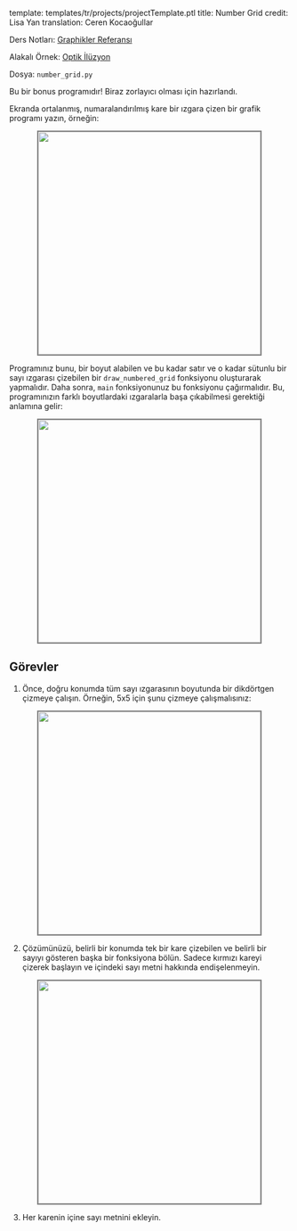 template: templates/tr/projects/projectTemplate.ptl
title: Number Grid
credit: Lisa Yan
translation: Ceren Kocaoğullar

Ders Notları: [Graphikler Referansı]({{pathToRoot}}tr/resources/graphics.html)

Alakalı Örnek: [Optik İlüzyon]({{pathToRoot}}tr/projects/illusion.html)

Dosya: `number_grid.py`

Bu bir bonus programıdır! Biraz zorlayıcı olması için hazırlandı.

Ekranda ortalanmış, numaralandırılmış kare bir ızgara çizen bir grafik programı yazın, örneğin:

<center>
	<img style="width:400px;border:2px solid grey" src="{{pathToRoot}}img/projects/numberGrid/grid25.jpg">	
</center>

Programınız bunu, bir boyut alabilen ve bu kadar satır ve o kadar sütunlu bir sayı ızgarası çizebilen bir `draw_numbered_grid` fonksiyonu oluşturarak yapmalıdır. Daha sonra, `main` fonksiyonunuz bu fonksiyonu çağırmalıdır. Bu, programınızın farklı boyutlardaki ızgaralarla başa çıkabilmesi gerektiği anlamına gelir:

<center>
	<img style="width:400px;border:2px solid grey" src="{{pathToRoot}}img/projects/numberGrid/grid36.jpg">	
</center>

## Görevler

1) Önce, doğru konumda tüm sayı ızgarasının boyutunda bir dikdörtgen çizmeye çalışın. Örneğin, 5x5 için şunu çizmeye çalışmalısınız:

<center>
	<img style="width:400px;border:2px solid grey" src="{{pathToRoot}}img/projects/numberGrid/milestone1.png">	
</center>

2) Çözümünüzü, belirli bir konumda tek bir kare çizebilen ve belirli bir sayıyı gösteren başka bir fonksiyona bölün. Sadece kırmızı kareyi çizerek başlayın ve içindeki sayı metni hakkında endişelenmeyin.

<center>
	<img style="width:400px;border:2px solid grey" src="{{pathToRoot}}img/projects/numberGrid/milestone2.png">	
</center>

3) Her karenin içine sayı metnini ekleyin.
